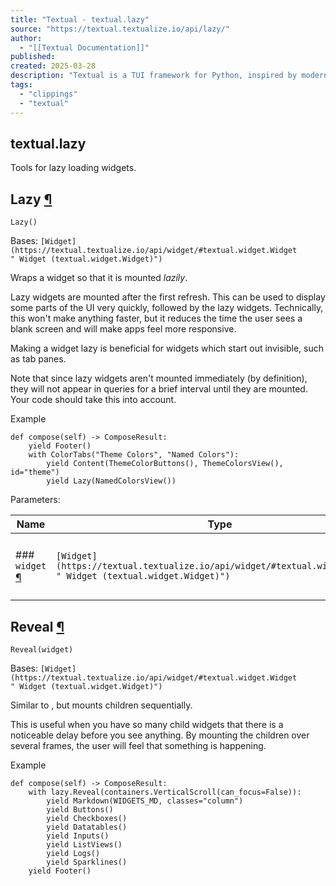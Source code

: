 ```yaml
---
title: "Textual - textual.lazy"
source: "https://textual.textualize.io/api/lazy/"
author:
  - "[[Textual Documentation]]"
published:
created: 2025-03-28
description: "Textual is a TUI framework for Python, inspired by modern web development."
tags:
  - "clippings"
  - "textual"
---
```

## textual.lazy

Tools for lazy loading widgets.

## Lazy [¶](https://textual.textualize.io/api/lazy/#textual.lazy.Lazy "Permanent link")

```
Lazy()
```

Bases: `[Widget](https://textual.textualize.io/api/widget/#textual.widget.Widget " Widget (textual.widget.Widget)")`

Wraps a widget so that it is mounted *lazily*.

Lazy widgets are mounted after the first refresh. This can be used to display some parts of the UI very quickly, followed by the lazy widgets. Technically, this won't make anything faster, but it reduces the time the user sees a blank screen and will make apps feel more responsive.

Making a widget lazy is beneficial for widgets which start out invisible, such as tab panes.

Note that since lazy widgets aren't mounted immediately (by definition), they will not appear in queries for a brief interval until they are mounted. Your code should take this into account.

Example
```
def compose(self) -> ComposeResult:
    yield Footer()
    with ColorTabs("Theme Colors", "Named Colors"):
        yield Content(ThemeColorButtons(), ThemeColorsView(), id="theme")
        yield Lazy(NamedColorsView())
```

Parameters:

| Name | Type | Description | Default |
| --- | --- | --- | --- |
| ### `widget` [¶](https://textual.textualize.io/api/lazy/#textual.lazy.Lazy\(widget\) "Permanent link") | `[Widget](https://textual.textualize.io/api/widget/#textual.widget.Widget " Widget (textual.widget.Widget)")` | A widget that should be mounted after a refresh. | *required* |

## Reveal [¶](https://textual.textualize.io/api/lazy/#textual.lazy.Reveal "Permanent link")

```
Reveal(widget)
```

Bases: `[Widget](https://textual.textualize.io/api/widget/#textual.widget.Widget " Widget (textual.widget.Widget)")`

Similar to , but mounts children sequentially.

This is useful when you have so many child widgets that there is a noticeable delay before you see anything. By mounting the children over several frames, the user will feel that something is happening.

Example
```
def compose(self) -> ComposeResult:
    with lazy.Reveal(containers.VerticalScroll(can_focus=False)):
        yield Markdown(WIDGETS_MD, classes="column")
        yield Buttons()
        yield Checkboxes()
        yield Datatables()
        yield Inputs()
        yield ListViews()
        yield Logs()
        yield Sparklines()
    yield Footer()
```